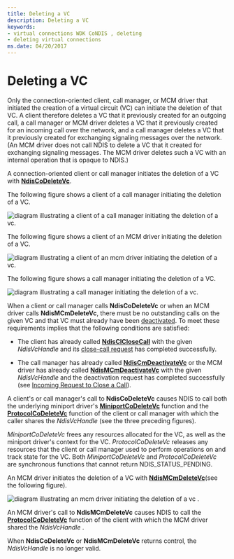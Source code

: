 ```yaml
---
title: Deleting a VC
description: Deleting a VC
keywords:
- virtual connections WDK CoNDIS , deleting
- deleting virtual connections
ms.date: 04/20/2017
---
```


# Deleting a VC





Only the connection-oriented client, call manager, or MCM driver that initiated the creation of a virtual circuit (VC) can initiate the deletion of that VC. A client therefore deletes a VC that it previously created for an outgoing call, a call manager or MCM driver deletes a VC that it previously created for an incoming call over the network, and a call manager deletes a VC that it previously created for exchanging signaling messages over the network. (An MCM driver does not call NDIS to delete a VC that it created for exchanging signaling messages. The MCM driver deletes such a VC with an internal operation that is opaque to NDIS.)

A connection-oriented client or call manager initiates the deletion of a VC with [**NdisCoDeleteVc**](/windows-hardware/drivers/ddi/ndis/nf-ndis-ndiscodeletevc).

The following figure shows a client of a call manager initiating the deletion of a VC.

![diagram illustrating a client of a call manager initiating the deletion of a vc.](images/cm-09.png)

The following figure shows a client of an MCM driver initiating the deletion of a VC.

![diagram illustrating a client of an mcm driver initiating the deletion of a vc.](images/fig1-09.png)

The following figure shows a call manager initiating the deletion of a VC.

![diagram illustrating a call manager initiating the deletion of a vc.](images/cm-10.png)

When a client or call manager calls **NdisCoDeleteVc** or when an MCM driver calls **NdisMCmDeleteVc**, there must be no outstanding calls on the given VC and that VC must already have been [deactivated](deactivating-a-vc.md). To meet these requirements implies that the following conditions are satisfied:

-   The client has already called [**NdisClCloseCall**](/windows-hardware/drivers/ddi/ndis/nf-ndis-ndisclclosecall) with the given *NdisVcHandle* and its [close-call request](client-initiated-request-to-close-a-call.md) has completed successfully.

-   The call manager has already called [**NdisCmDeactivateVc**](/windows-hardware/drivers/ddi/ndis/nf-ndis-ndiscmdeactivatevc) or the MCM driver has already called [**NdisMCmDeactivateVc**](/windows-hardware/drivers/ddi/ndis/nf-ndis-ndismcmdeactivatevc) with the given *NdisVcHandle* and the deactivation request has completed successfully (see [Incoming Request to Close a Call](incoming-request-to-close-a-call.md)).

A client's or call manager's call to **NdisCoDeleteVc** causes NDIS to call both the underlying miniport driver's [**MiniportCoDeleteVc**](/windows-hardware/drivers/ddi/ndis/nc-ndis-miniport_co_delete_vc) function and the [**ProtocolCoDeleteVc**](/windows-hardware/drivers/ddi/ndis/nc-ndis-protocol_co_delete_vc) function of the client or call manager with which the caller shares the *NdisVcHandle* (see the three preceding figures).

*MiniportCoDeleteVc* frees any resources allocated for the VC, as well as the miniport driver's context for the VC. *ProtocolCoDeleteVc* releases any resources that the client or call manager used to perform operations on and track state for the VC. Both *MiniportCoDeleteVc* and *ProtocolCoDeleteVc* are synchronous functions that cannot return NDIS\_STATUS\_PENDING.

An MCM driver initiates the deletion of a VC with [**NdisMCmDeleteVc**](/windows-hardware/drivers/ddi/ndis/nf-ndis-ndismcmdeletevc)(see the following figure).

![diagram illustrating an mcm driver initiating the deletion of a vc .](images/fig1-10.png)

An MCM driver's call to **NdisMCmDeleteVc** causes NDIS to call the [**ProtocolCoDeleteVc**](/windows-hardware/drivers/ddi/ndis/nc-ndis-protocol_co_delete_vc) function of the client with which the MCM driver shared the *NdisVcHandle* .

When **NdisCoDeleteVc** or **NdisMCmDeleteVc** returns control, the *NdisVcHandle* is no longer valid.

 

